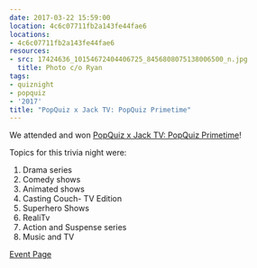 ```yaml
---
date: 2017-03-22 15:59:00
location: 4c6c07711fb2a143fe44fae6
locations:
- 4c6c07711fb2a143fe44fae6
resources:
- src: 17424636_10154672404406725_8456808075138006500_n.jpg
  title: Photo c/o Ryan
tags:
- quiznight
- popquiz
- '2017'
title: "PopQuiz x Jack TV: PopQuiz Primetime"
---
```


We attended and won [PopQuiz x Jack TV: PopQuiz Primetime](https://www.facebook.com/events/266631993779792/)!

Topics for this trivia night were:

1. Drama series
2. Comedy shows
3. Animated shows
4. Casting Couch- TV Edition
5. Superhero Shows
6. RealiTv
7. Action and Suspense series
8. Music and TV

[Event Page](https://www.facebook.com/events/266631993779792/)